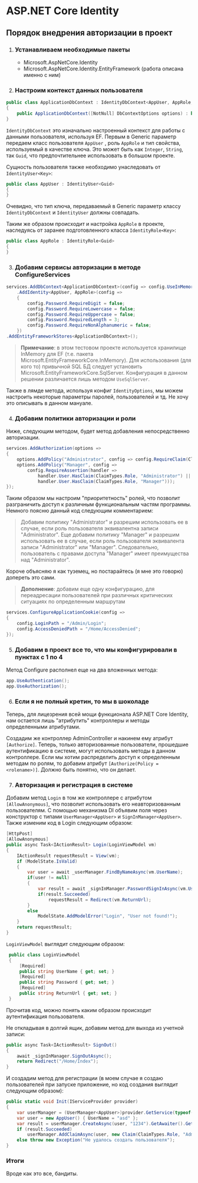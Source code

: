 # ASP.NET Core Identity

## Порядок внедрения авторизации в проект

1. ### **Устанавливаем необходимые пакеты**
   
   * Microsoft.AspNetCore.Identity
   * Microsoft.AspNetCore.Identity.EntityFramework (работа описана именно с ним)
   
2. ### **Настроим контекст данных пользователя**

```C#
public class ApplicationDbContext : IdentityDbContext<AppUser, AppRole, Guid>
{
    public ApplicationDbContext([NotNull] DbContextOptions options) : base(options) { }
}
```

`IdentityDbContext` это изначально настроенный контекст для работы с данными пользователя, используя EF. Первым в Generic параметр передаем класс пользователя `AppUser` , роль `AppRole` и тип свойства, используемый в качестве ключа. Это может быть как `Integer`, `String`, так `Guid`, что предпочтительнее использовать в большом проекте.

Сущность пользователя также необходимо унаследовать от `IdentityUser<Key>`:

```C#
public class AppUser : IdentityUser<Guid>
{
}
```

Очевидно, что тип ключа, передаваемый в Generic параметр классу `IdentityDbContext` и `IdentityUser` должны совпадать.

Таким же образом происходит и настройка `AppRole` в проекте, наследуясь от заранее подготовленного класса `IdentityRole<Key>`:

```C#
public class AppRole : IdentityRole<Guid>
{
}
```

3. ### **Добавим сервисы авторизации в методе ConfigureServices**

```C#
services.AddDbContext<ApplicationDbContext>(config => config.UseInMemoryDatabase("Auth-Memory-Db"))
    .AddIdentity<AppUser, AppRole>(config =>
    {
        config.Password.RequireDigit = false;
        config.Password.RequireLowercase = false;
        config.Password.RequireUppercase = false;
        config.Password.RequiredLength = 3;
        config.Password.RequireNonAlphanumeric = false;
    })
.AddEntityFrameworkStores<ApplicationDbContext>();
```

> **Примечание**: в этом тестовом проекте используется хранилище InMemory для EF (т.е. пакета Microsoft.EntityFrameworkCore.InMemory). Для использования (для кого то) привычной SQL БД следует установить Microsoft.EntityFrameworkCore.SqlServer. Конфигурация в данном решении различается лишь методом `UseSqlServer`.

Также в лямде метода, используя конфиг `IdentityOptions`, мы можем настроить некоторые параметры паролей, пользователей и тд. Не хочу это описывать в данном мануале.

4. ### **Добавим политики авторизации и роли**

Ниже, следующим методом, будет метод добавления непосредственно авторизации.

```C#
services.AddAuthorization(options =>
{
    options.AddPolicy("Administrator", config => config.RequireClaim(ClaimTypes.Role, "Administrator"));
    options.AddPolicy("Manager", config =>
        config.RequireAssertion(handler =>
            handler.User.HasClaim(ClaimTypes.Role, "Administrator") ||
            handler.User.HasClaim(ClaimTypes.Role, "Manager")));
});
```

Таким образом мы настроим "приоритетность" ролей, что позволит разграничить доступ к различным функциональным частям программы. Немного поясню данный код следующим комментарием:

> Добавим политику "Administrator" и разрешим использовать ее в случае, если роль пользователя эквивалентна записи "Administrator". Еще добавим политику "Manager" и разрешим использовать ее в случае, если роль пользователя эквивалента записи "Administrator" или "Manager". Следовательно, пользователь с правами доступа "Manager" имеет преимущества над "Administrator".

Короче объясняю я как туземец, но постарайтесь (я мне это говорю) допереть это сами.

> **Дополнение**: добавим еще одну конфигурацию, для переадресации пользователей при различных критических ситуациях по определенным маршрутам

```C#
services.ConfigureApplicationCookie(config =>
{
    config.LoginPath = "/Admin/Login";
    config.AccessDeniedPath = "/Home/AccessDenied";
});
```

5. ### **Добавим в проект все то, что мы конфигурировали в пунктах с 1 по 4**

Метод Configure располнел еще на два вложенных метода:

```C#
app.UseAuthentication();
app.UseAuthorization();
```

6. ### **Если я не полный кретин, то мы в шоколаде**

Теперь, для лицезрения всей мощи функционала ASP.NET Core Identity, нам остается лишь "атрибутить" контроллеры и методы определенными атрибутами. 

Создадим же контроллер AdminController и накинем ему атрибут `[Authorize]`. Теперь, только авторизованные пользователи, прошедшие аутентификацию в системе, могут использовать методы в данном контроллере. Если мы хотим распределить доступ к определенным методам по ролям, то добавим атрибут `[Authorize(Policy = <rolename>)]`. Должно быть понятно, что он делает. 

7. ### Авторизация и регистрация в системе

Добавим метод `Login` в том же контроллере с атрибутом `[AllowAnonymous]`, что позволит использовать его неавторизованным пользователям. С помощью механизма DI объявим поля через конструктор с типами `UserManager<AppUser>` и `SignInManager<AppUser>`. Также изменим код в Login следующим образом:

```C#
[HttpPost]
[AllowAnonymous]
public async Task<IActionResult> Login(LoginViewModel vm)
{
    IActionResult requestResult = View(vm);
    if (ModelState.IsValid)
    {
        var user = await _userManager.FindByNameAsync(vm.UserName);
        if(user != null)
        {
            var result = await _signInManager.PasswordSignInAsync(vm.UserName, vm.Password , false, false);
            if(result.Succeeded)
                requestResult = Redirect(vm.ReturnUrl);
        }
        else 
        	ModelState.AddModelError("Login", "User not found!");
    }
    return requestResult;
}
```

`LoginViewModel` выглядит следующим образом:

```C#
 public class LoginViewModel
 {
     [Required]
     public string UserName { get; set; }
     [Required]
     public string Password { get; set; }
     [Required]
     public string ReturnUrl { get; set; }
 }
```

Прочитав код, можно понять каким образом происходит аутентификация пользователя.

Не откладывая в долгий ящик, добавим метод для выхода из учетной записи:

```C#
public async Task<IActionResult> SignOut()
{
    await _signInManager.SignOutAsync();
    return Redirect("/Home/Index");
}
```

И создадим метод для регистрации (в моем случае я создаю пользователей при запуске приложение, но код создания выглядит следующим образом):

```C#
public static void Init(IServiceProvider provider)
{
    var userManager = (UserManager<AppUser>)provider.GetService(typeof(UserManager<AppUser>));
    var user = new AppUser() { UserName = "asd" };
    var result = userManager.CreateAsync(user, "1234").GetAwaiter().GetResult();
    if (result.Succeeded)
    	userManager.AddClaimAsync(user, new Claim(ClaimTypes.Role, "Administrator"));
    else throw new Exception("Не удалось создать пользователя");
}
```

### Итоги

Вроде как это все, бандиты.